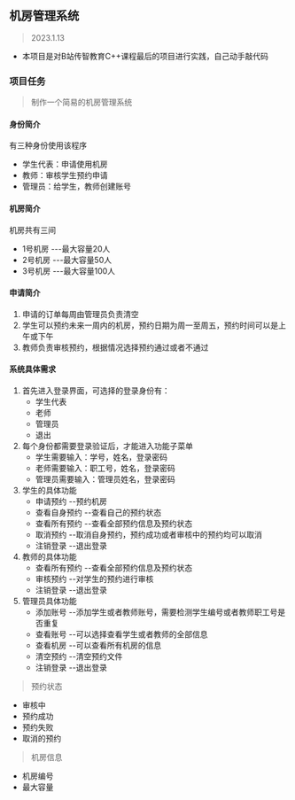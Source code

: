 ## 机房管理系统
> 2023.1.13

- 本项目是对B站传智教育C++课程最后的项目进行实践，自己动手敲代码

### 项目任务

> 制作一个简易的机房管理系统

#### 身份简介
有三种身份使用该程序
- 学生代表：申请使用机房
- 教师：审核学生预约申请
- 管理员：给学生，教师创建账号

#### 机房简介
机房共有三间  
- 1号机房 ---最大容量20人
- 2号机房 ---最大容量50人
- 3号机房 ---最大容量100人

#### 申请简介
1. 申请的订单每周由管理员负责清空
2. 学生可以预约未来一周内的机房，预约日期为周一至周五，预约时间可以是上午或下午
3. 教师负责审核预约，根据情况选择预约通过或者不通过

#### 系统具体需求
1. 首先进入登录界面，可选择的登录身份有：
    - 学生代表
    - 老师
    - 管理员
    - 退出
2. 每个身份都需要登录验证后，才能进入功能子菜单
    - 学生需要输入：学号，姓名，登录密码
    - 老师需要输入：职工号，姓名，登录密码
    - 管理员需要输入：管理员姓名，登录密码
3. 学生的具体功能
    - 申请预约  --预约机房
    - 查看自身预约 --查看自己的预约状态
    - 查看所有预约 --查看全部预约信息及预约状态
    - 取消预约 --取消自身预约，预约成功或者审核中的预约均可以取消
    - 注销登录 --退出登录
4. 教师的具体功能
    - 查看所有预约 --查看全部预约信息及预约状态
    - 审核预约 --对学生的预约进行审核
    - 注销登录 --退出登录
5. 管理员具体功能
    - 添加账号 --添加学生或者教师账号，需要检测学生编号或者教师职工号是否重复
    - 查看账号 --可以选择查看学生或者教师的全部信息
    - 查看机房 --可以查看所有机房的信息
    - 清空预约 --清空预约文件
    - 注销登录 --退出登录

> 预约状态  
- 审核中
- 预约成功
- 预约失败
- 取消的预约

> 机房信息  
- 机房编号
- 最大容量

